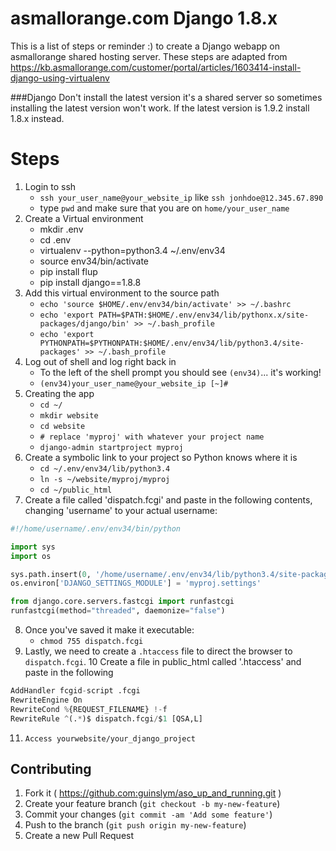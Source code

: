 # asmallorange.com Django 1.8.x
This is a list of steps or reminder :) to create a Django webapp on asmallorange shared hosting server. These steps are adapted from https://kb.asmallorange.com/customer/portal/articles/1603414-install-django-using-virtualenv

###Django
Don't install the latest version it's a shared server so sometimes installing the latest version won't work. If the latest version is 1.9.2 install 1.8.x instead.

# Steps

1.	Login to ssh
	*	`ssh your_user_name@your_website_ip` like `ssh jonhdoe@12.345.67.890`
	* type `pwd` and make sure that you are on `home/your_user_name`
2.  Create a Virtual environment
	* mkdir .env
	* cd .env
	* virtualenv --python=python3.4 ~/.env/env34
	* source env34/bin/activate
	* pip install flup
	* pip install django==1.8.8
3.  Add this virtual environment to the source path
	* `echo 'source $HOME/.env/env34/bin/activate' >> ~/.bashrc`
	* `echo 'export PATH=$PATH:$HOME/.env/env34/lib/pythonx.x/site-packages/django/bin' >> ~/.bash_profile`
	* `echo 'export PYTHONPATH=$PYTHONPATH:$HOME/.env/env34/lib/python3.4/site-packages' >> ~/.bash_profile`
4. Log out of shell and log right back in
	* To the left of the shell prompt you should see `(env34)`... it's working! 
	* `(env34)your_user_name@your_website_ip [~]#`
5. Creating the app
	* `cd ~/`
	*	`mkdir website`
	*	`cd website`
	*	`# replace 'myproj' with whatever your project name`
	*	`django-admin startproject myproj `
6. Create a symbolic link to your project so Python knows where it is
	*	`cd ~/.env/env34/lib/python3.4`
	*	`ln -s ~/website/myproj/myproj`
	* `cd ~/public_html`
7. Create a file called 'dispatch.fcgi' and paste in the following contents, changing 'username' to your actual username:
 ```python
 #!/home/username/.env/env34/bin/python

import sys
import os

sys.path.insert(0, '/home/username/.env/env34/lib/python3.4/site-packages')
os.environ['DJANGO_SETTINGS_MODULE'] = 'myproj.settings'

from django.core.servers.fastcgi import runfastcgi
runfastcgi(method="threaded", daemonize="false")
```
8. Once you've saved it make it executable:
	* `chmod 755 dispatch.fcgi`
9. Lastly, we need to create a `.htaccess` file to direct the browser to `dispatch.fcgi`.
10 	Create a file in public_html called '.htaccess' and paste in the following
```python
AddHandler fcgid-script .fcgi
RewriteEngine On
RewriteCond %{REQUEST_FILENAME} !-f
RewriteRule ^(.*)$ dispatch.fcgi/$1 [QSA,L]
```
11. 	Access yourwebsite/your_django_project


## Contributing

1. Fork it ( https://github.com:guinslym/aso_up_and_running.git )
2. Create your feature branch (`git checkout -b my-new-feature`)
3. Commit your changes (`git commit -am 'Add some feature'`)
4. Push to the branch (`git push origin my-new-feature`)
5. Create a new Pull Request


